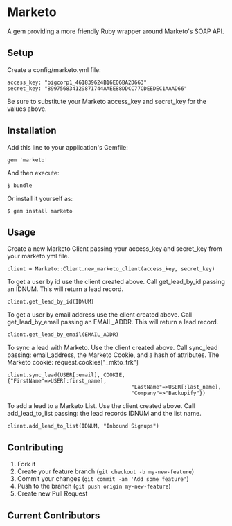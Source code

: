 # Marketo

A gem providing a more friendly Ruby wrapper around Marketo's SOAP API.

## Setup

Create a config/marketo.yml file:

    access_key: "bigcorp1_461839624B16E06BA2D663"
    secret_key: "899756834129871744AAEE88DDCC77CDEEDEC1AAAD66"

Be sure to substitute your Marketo access_key and secret_key for the values above.

## Installation

Add this line to your application's Gemfile:

    gem 'marketo'

And then execute:

    $ bundle

Or install it yourself as:

    $ gem install marketo

## Usage

Create a new Marketo Client passing your access_key and secret_key from your marketo.yml file.
```
client = Marketo::Client.new_marketo_client(access_key, secret_key)
```

To get a user by id use the client created above. Call get_lead_by_id passing an IDNUM. This will return a lead record.
```
client.get_lead_by_id(IDNUM)
```

To get a user by email address use the client created above. Call get_lead_by_email passing an EMAIL_ADDR. This will return a lead record.
```
client.get_lead_by_email(EMAIL_ADDR)
```

To sync a lead with Marketo. Use the client created above. Call sync_lead passing: email_address, the Marketo Cookie, and a hash of attributes. The Marketo cookie: request.cookies["_mkto_trk"]
```
client.sync_lead(USER[:email], COOKIE, {"FirstName"=>USER[:first_name],
                                        "LastName"=>USER[:last_name],
                                        "Company"=>"Backupify"})
```

To add a lead to a Marketo List. Use the client created above. Call add_lead_to_list passing: the lead records IDNUM and the list name.
```
client.add_lead_to_list(IDNUM, "Inbound Signups")
```

## Contributing

1. Fork it
2. Create your feature branch (`git checkout -b my-new-feature`)
3. Commit your changes (`git commit -am 'Add some feature'`)
4. Push to the branch (`git push origin my-new-feature`)
5. Create new Pull Request


## Current Contributors
